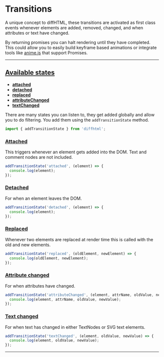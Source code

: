 # Transitions

A unique concept to diffHTML, these transitions are activated as first class
events whenever elements are added, removed, changed, and when attributes or
text have changed.

By returning promises you can halt rendering until they have completed. This
could allow you to easily build keyframe based animations or integrate tools
like [anime.js](https://animejs.com/documentation/#finishedPromise) that
support Promises.

<a name="available-states"></a>

---

## <a href="#available-states">Available states</a>

- [**attached**](#attached)
- [**detached**](#detached)
- [**replaced**](#replaced)
- [**attributeChanged**](#attribute-changed)
- [**textChanged**](#text-changed)

There are many states you can listen to, they get added globally and allow you
to do filtering. You add them using the `addTransitionState` method.

```js
import { addTransitionState } from 'diffhtml';
```

### <a name="attached" href="#attached">Attached</a>

This triggers whenever an element gets added into the DOM. Text and comment
nodes are not included.

<div id="attached"></div>

<script>
  console.log(diff);
</script>

```js
addTransitionState('attached', (element) => {
  console.log(element);
});
```

### <a name="detached" href="#detached">Detached</a>

For when an element leaves the DOM.

```js
addTransitionState('detached', (element) => {
  console.log(element);
});
```

### <a name="replaced" href="#replaced">Replaced</a>

Whenever two elements are replaced at render time this is called with the old
and new elements.

```js
addTransitionState('replaced', (oldElement, newElement) => {
  console.log(oldElement, newElement);
});
```

### <a name="attribute-changed" href="#attribute-changed">Attribute changed</a>

For when attributes have changed.

```js
addTransitionState('attributeChanged', (element, attrName, oldValue, newValue) => {
  console.log(element, attrName, oldValue, newValue);
});
```

### <a name="text-changed" href="#text-changed">Text changed</a>

For when text has changed in either TextNodes or SVG text elements.

```js
addTransitionState('textChanged', (element, oldValue, newValue) => {
  console.log(element, oldValue, newValue);
});
```

---
